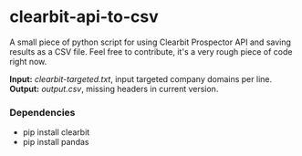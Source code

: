 # clearbit-api-to-csv
A small piece of python script for using Clearbit Prospector API and saving results as a CSV file. Feel free to contribute, it's a very rough piece of code right now.

<strong>Input:</strong> <i>clearbit-targeted.txt</i>, input targeted company domains per line.<br />
<strong>Output:</strong> <i>output.csv</i>, missing headers in current version.

<h3>Dependencies</h3>
<ul>
<li>pip install clearbit</li>
<li>pip install pandas</li>
</ul>
